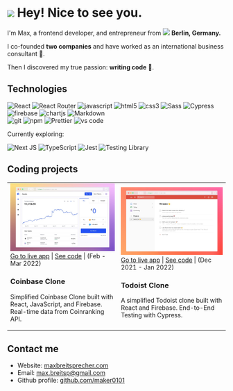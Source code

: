 <h1><img src="https://emojis.slackmojis.com/emojis/images/1531849430/4246/blob-sunglasses.gif?1531849430" width="30"/> Hey! Nice to see you.</h1>


<p>I'm Max, a frontend developer, and entrepreneur from <img src="https://flagcdn.com/16x12/de.png" width="13"/> <b>Berlin, Germany.</b></p>
<p>I co-founded <b>two companies</b> and have worked as an international business consultant 👔.</p>
<p>Then I discovered my true passion: <b>writing code</b> 💾.</p>

<h2>Technologies</h2>
<p>
  <img alt="React" src="https://img.shields.io/badge/-React-45b8d8?style=flat-square&logo=react&logoColor=white" />
  <img alt="React Router" src="https://img.shields.io/badge/React_Router-CA4245?style=flat-square&logo=react-router&logoColor=white" />
  <img alt="javascript" src="https://img.shields.io/badge/JavaScript-F7DF1E?style=flat-square&logo=javascript&logoColor=black" />
  <img alt="html5" src="https://img.shields.io/badge/-HTML5-E34F26?style=flat-square&logo=html5&logoColor=white" />
  <img alt="css3" src="https://img.shields.io/badge/CSS3-1572B6?style=flat-square&logo=css3&logoColor=white" />
  <img alt="Sass" src="https://img.shields.io/badge/-Sass-CC6699?style=flat-square&logo=sass&logoColor=white" />
  <img alt="Cypress" src="https://img.shields.io/badge/-cypress-%23E5E5E5?style=fflat-square&logo=cypress&logoColor=058a5e" />
  <img alt="firebase" src="https://img.shields.io/badge/firebase-%23039BE5.svg?style=flat-square&logo=firebase" />
  <img alt="chartjs" src="https://img.shields.io/badge/chart.js-F5788D.svg?style=flat-square&logo=chart.js&logoColor=white" />
  <img alt="Markdown" src="https://img.shields.io/badge/Markdown-000000?style=flat-square&logo=markdown&logoColor=white" />
  </br>
  <img alt="git" src="https://img.shields.io/badge/-Git-F05032?style=flat-square&logo=git&logoColor=white" />
  <img alt="npm" src="https://img.shields.io/badge/-NPM-CB3837?style=flat-square&logo=npm&logoColor=white" />
  <img alt="Prettier" src="https://img.shields.io/badge/-Prettier-F7B93E?style=flat-square&logo=prettier&logoColor=white" />
  <img alt="vs code" src="https://img.shields.io/badge/Visual%20Studio-5C2D91.svg?style=flat-square&logo=visual-studio&logoColor=white" />
</p>

Currently exploring:
<p>
  <img alt="Next JS" src="https://img.shields.io/badge/Next-black?style=flat-square&logo=next.js&logoColor=white" />
  <img alt="TypeScript" src="https://img.shields.io/badge/-TypeScript-007ACC?style=flat-square&logo=typescript&logoColor=white" />
  <img alt="Jest" src="https://img.shields.io/badge/-jest-%23C21325?style=flat-square&logo=jest&logoColor=white" />
  <img alt="Testing Library" src="https://img.shields.io/badge/-TestingLibrary-%23E33332?style=flat-square&logo=testing-library&logoColor=white" />
</p>

<h2>Coding projects</h2>
<p>  
  <table>
  <tbody>
    <tr>
      <td>
        <img width="480px" alt="Coinbase Clone Preview" src="coinbase-preview-github-profile.jpg" />
        <a href="https://coinbase-clone.com/">Go to live app</a> | <a href="https://github.com/maker0101/Coinbase_Clone">See code</a> | (Feb - Mar 2022)
        <h3>Coinbase Clone</h3>
        <p>Simplified Coinbase Clone built with React, JavaScript, and Firebase. Real-time data from Coinranking API.</p>
      </td>
      <td>
        <img width="465px" alt="Todoist Clone Preview" src="todoist-preview-github-profile.jpg" />
        <a href="https://todoist-clone.com/">Go to live app</a> | <a href="https://github.com/maker0101/Todoist_Clone">See code</a> | (Dec 2021 - Jan 2022)
        <h3>Todoist Clone</h3> 
        <p>A simplified Todoist clone built with React and Firebase. End-to-End Testing with Cypress.</p>
      </td>
    </tr>
  </tbody>
</table>

<h2>Contact me</h2>
<ul>
  <li>Website: <a href="https://www.maxbreitsprecher.com/">maxbreitsprecher.com</a></li>
  <li>Email: <a href='mailto:max.breitsp@gmail.com?subject=Hi%20Max%20👋'>max.breitsp@gmail.com</a></li>
  <li>Github profile: <a href="https://github.com/maker0101">github.com/maker0101</a></li>
</ul>
  
  
</p>
